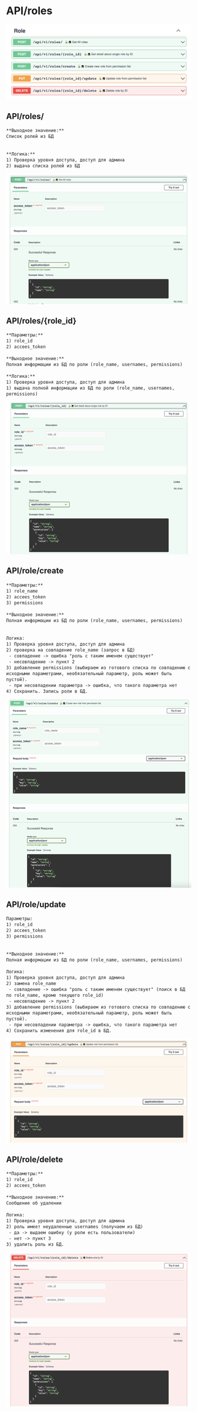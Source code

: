 # API/roles

![](img/api_role_00_main.png)

## API/roles/
    **Выходное значение:**
    Список ролей из БД

    
	**Логика:**
    1) Проверка уровня доступа, доступ для админа
	2) выдача списка ролей из БД

![](img/api_role_01_all_roles.png)

## API/roles/{role_id}

	**Параметры:**
	1) role_id
    2) accees_token

    **Выходное значение:**
    Полная информации из БД по роли (role_name, usernames, permissions)

	**Логика:**
    1) Проверка уровня доступа, доступ для админа
	1) выдача полной информации из БД по роли (role_name, usernames, permissions)

![](img/api_role_02_get_role_info.png)

## API/role/create

	**Параметры:**
	1) role_name
    2) accees_token
	3) permissions

    **Выходное значение:**
    Полная информации из БД по роли (role_name, usernames, permissions)


	Логика:
    1) Проверка уровня доступа, доступ для админа
	2) проверка на совпадение role_name (запрос в БД)
	 - совпадение -> ошибка "роль с таким именем существует"
	 - несовпадение -> пункт 2
	3) добавление permissions (выбираем из готового списка по совпадению с исходными параметрами, необязательный параметр, роль может быть пустой). 
	 - при несовпадении параметра -> ошибка, что такого параметра нет
	4) Сохранить. Запись роли в БД.

![](img/api_role_03_create_role.png)

## API/role/update

	Параметры:
	1) role_id
    2) accees_token
	3) permissions


    **Выходное значение:**
    Полная информации из БД по роли (role_name, usernames, permissions)

	Логика:
    1) Проверка уровня доступа, доступ для админа
	2) замена role_name
	 - совпадение -> ошибка "роль с таким именем существует" (поиск в БД по role_name, кроме текущего role_id)
	 - несовпадение -> пункт 2
	3) добавление permissions (выбираем из готового списка по совпадению с исходными параметрами, необязательный параметр, роль может быть пустой). 
	 - при несовпадении параметра -> ошибка, что такого параметра нет
	4) Сохранить изменения для role_id в БД.

![](img/api_role_04_update_role.png)

## API/role/delete

	**Параметры:**
	1) role_id
    2) accees_token

    **Выходное значение:**
    Сообщение об удалении

	Логика:
    1) Проверка уровня доступа, доступ для админа
	2) роль имеет неудаленные usernames (получаем из БД)
	 - да -> выдаем ошибку (у роли есть пользователи)
	 - нет -> пункт 3
	3) удалить роль из БД.

![](img/api_role_05_detele_role.png)
